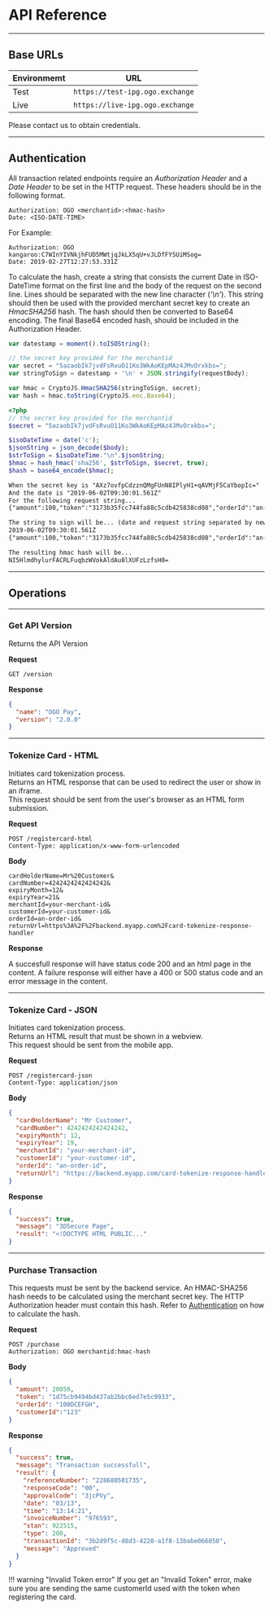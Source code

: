 # API Reference

---

## Base URLs

| Environmemt | URL                             |
| ------------| --------------------------------|
| Test        | `https://test-ipg.ogo.exchange` |
| Live        | `https://live-ipg.ogo.exchange` |

Please contact us to obtain credentials.

---

## Authentication

All transaction related endpoints require an *Authorization Header* and a *Date Header* to be set in the HTTP request.
These headers should be in the following format.  

``` http
Authorization: OGO <merchantid>:<hmac-hash>
Date: <ISO-DATE-TIME>
```

For Example:  

``` http
Authorization: OGO kangaroo:C7WInYIVNkjhFUD5MWtjqJkLX5qU+vJLDfFYSUiMSog=
Date: 2019-02-27T12:27:53.331Z
```

To calculate the hash, create a string that consists the current Date in ISO-DateTime format on the first line and the
body of the request on the second line. Lines should be separated with the new line character (*'\n'*).
This string should then be used with the provided merchant secret key to create an *HmacSHA256* hash. The hash should
then be converted to Base64 encoding. The final Base64 encoded hash, should be included in the Authorization Header.

``` js tab="JS"
var datestamp = moment().toISOString();

// the secret key provided for the merchantid
var secret = "5azaobIk7jvdFsRvuO11Ko3WkAoKEpMAz4JMvOrxkbs=";
var stringToSign = datestamp + '\n' + JSON.stringify(requestBody);

var hmac = CryptoJS.HmacSHA256(stringToSign, secret);
var hash = hmac.toString(CryptoJS.enc.Base64);
```

``` php tab="PHP"
<?php
// the secret key provided for the merchantid
$secret = "5azaobIk7jvdFsRvuO11Ko3WkAoKEpMAz4JMvOrxkbs=";

$isoDateTime = date('c');
$jsonString = json_decode($body);
$strToSign = $isoDateTime."\n".$jsonString;
$hmac = hash_hmac('sha256', $strToSign, $secret, true);
$hash = base64_encode($hmac);
```

``` txt tab="Example"
When the secret key is "AXz7ovfpCdzznQMgFUnN8IPlyH1+qAVMjF5CaYbopIc="
And the date is "2019-06-02T09:30:01.561Z"
For the following request string...
{"amount":100,"token":"3173b35fcc744fa88c5cdb425838cd08","orderId":"an-order-id","customerId":"23"}

The string to sign will be... (date and request string separated by newline)
2019-06-02T09:30:01.561Z
{"amount":100,"token":"3173b35fcc744fa88c5cdb425838cd08","orderId":"an-order-id","customerId":"23"}

The resulting hmac hash will be...
NI5HlmdhylurFACRLFuqbzWVokAldAu8lXUFzLzfsH0=
```

<!--
## Errors

TODO
-->

---

## Operations

---

### Get API Version

Returns the API Version

**Request**

``` http
GET /version
```

**Response**

``` json
{
  "name": "OGO Pay",
  "version": "2.0.0"
}
```

---

### Tokenize Card - HTML

Initiates card tokenization process.  
Returns an HTML response that can be used to redirect the user or show in an iframe.  
This request should be sent from the user's browser as an HTML form submission.

**Request**

``` http
POST /registercard-html
Content-Type: application/x-www-form-urlencoded
```

**Body**

``` http
cardHolderName=Mr%20Customer&
cardNumber=4242424242424242&
expiryMonth=12&
expiryYear=21&
merchantId=your-merchant-id&
customerId=your-customer-id&
orderId=an-order-id&
returnUrl=https%3A%2F%2Fbackend.myapp.com%2Fcard-tokenize-response-handler
```

**Response**

A succesfull response will have status code 200 and an html page in the content.
A failure response will either have a 400 or 500 status code and an error message in the content.

---

### Tokenize Card - JSON

Initiates card tokenization process.  
Returns an HTML result that must be shown in a webview.  
This request should be sent from the mobile app.

**Request**

``` http
POST /registercard-json
Content-Type: application/json
```

**Body**

``` json
{
  "cardHolderName": "Mr Customer",
  "cardNumber": 4242424242424242,
  "expiryMonth": 12,
  "expiryYear": 19,
  "merchantId": "your-merchant-id",
  "customerId": "your-customer-id",
  "orderId": "an-order-id",
  "returnUrl": "https://backend.myapp.com/card-tokenize-response-handler"
}
```

**Response**

``` json
{
  "success": true,
  "message": "3DSecure Page",
  "result": "<!DOCTYPE HTML PUBLIC..."
}
```

---

### Purchase Transaction

This requests must be sent by the backend service.
An HMAC-SHA256 hash needs to be calculated using the merchant secret key.
The HTTP Authorization header must contain this hash.
Refer to [Authentication](#authentication) on how to calculate the hash.

**Request**

``` http
POST /purchase
Authorization: OGO merchantid:hmac-hash
```

**Body**

``` json
{
  "amount": 20050,
  "token": "1d75cb9494bd437ab2bbc6ed7e5c9933",
  "orderId": "100DCEFGH",
  "customerId":"123"
}
```

**Response**

``` json
{
  "success": true,
  "message": "Transaction successfull",
  "result": {
    "referenceNumber": "228680501735",
    "responseCode": "00",
    "approvalCode": "3jcPVy",
    "date": "03/13",
    "time": "13:14:21",
    "invoiceNumber": "976593",
    "stan": 922515,
    "type": 200,
    "transactionId": "3b2d9f5c-d8d3-4220-a1f8-13babe066050",
    "message": "Approved"
  }
}
```

!!! warning "Invalid Token error"
    If you get an "Invalid Token" error, make sure you are sending the same customerId used with the token when
    registering the card.
